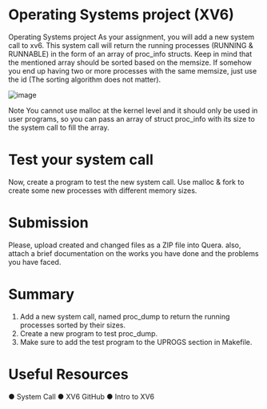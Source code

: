 # Operating Systems project (XV6)
Operating Systems  project
As your assignment, you will add a new system call to xv6. This system call will
return the running processes (RUNNING & RUNNABLE) in the form of an array of
proc_info structs.
Keep in mind that the mentioned array should be sorted based on the memsize. If
somehow you end up having two or more processes with the same memsize, just
use the id (The sorting algorithm does not matter).

![image](https://user-images.githubusercontent.com/119484000/234562705-a8953851-7c79-4c4c-8f7d-f21bc6b5c88e.png)

Note
You cannot use malloc at the kernel level and it should only be used in user
programs, so you can pass an array of struct proc_info with its size to the system
call to fill the array.
# Test your system call
Now, create a program to test the new system call. Use malloc & fork to create
some new processes with different memory sizes.
# Submission
Please, upload created and changed files as a ZIP file into Quera. also, attach a
brief documentation on the works you have done and the problems you have
faced.
# Summary
1. Add a new system call, named proc_dump to return the running processes
sorted by their sizes.
2. Create a new program to test proc_dump.
3. Make sure to add the test program to the UPROGS section in Makefile.
# Useful Resources
● System Call
● XV6 GitHub
● Intro to XV6
